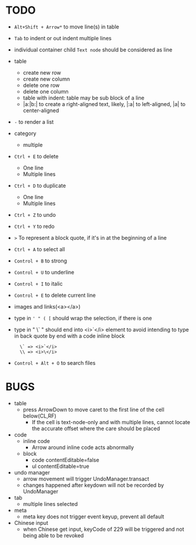 TODO
====
- `Alt+Shift + Arrow*` to move line(s) in table
- `Tab` to indent or out indent multiple lines
- individual container child `Text node` should be considered as line
- table
    - create new row
    - create new column
    - delete one row
    - delete one column
    - table with indent: table may be sub block of a line
    - |a:|b:| to create a right-aligned text, likely, |:a| to left-aligned, |a| to center-aligned
- `-` to render a list
- category
    - multiple
- `Ctrl + E` to delete
    - One line
    - Multiple lines
- `Ctrl + D` to duplicate
    - One line
    - Multiple lines
- `Ctrl + Z` to undo
- `Ctrl + Y` to redo
- `>` To represent a block quote, if it's in at the beginning of a line
- `Ctrl + A` to select all
- `Control + B` to strong
- `Control + U` to underline
- `Control + I` to italic
- `Control + E` to delete current line
- images and links(&lt;a>&lt;/a>)
- type in `' " ( [` should wrap the selection, if there is one
- type in " \\\` " should end into \<i>\`\</i> element to avoid intending to type in back quote by end with a code inline block

        \` => <i>`</i>
        \\ => <i>\</i>
- `Control + Alt + O` to search files

BUGS
===
- table
    - press ArrowDown to move caret to the first line of the cell below(CL,RF)
        - If the cell is text-node-only and with multiple lines,
          cannot locate the accurate offset where the care should be placed
- code
    - inline code
        - Arrow around inline code acts abnormally
    - block
        - code contentEditable=false
        - ul contentEditable=true
- undo manager
    - arrow movement will trigger UndoManager.transact
    - changes happened after keydown will not be recorded
      by UndoManager
- tab
    - multiple lines selected
- meta
    - meta key does not trigger event keyup, prevent all default
- Chinese input
    - when Chinese get input, keyCode of 229 will be triggered
     and not being able to be revoked
